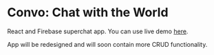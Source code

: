 # Convo: Chat with the World

React and Firebase superchat app. You can use live demo [here](https://convo-d7181.web.app/).

App will be redesigned and will soon contain more CRUD functionality.


